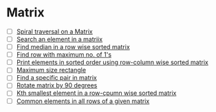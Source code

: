 # Matrix

- [ ] [Spiral traversal on a Matrix](https://practice.geeksforgeeks.org/problems/spirally-traversing-a-matrix/0)
- [ ] [Search an element in a matriix](https://leetcode.com/problems/search-a-2d-matrix/)
- [ ] [Find median in a row wise sorted matrix](https://practice.geeksforgeeks.org/problems/median-in-a-row-wise-sorted-matrix1527/1)
- [ ] [Find row with maximum no. of 1's](https://practice.geeksforgeeks.org/problems/row-with-max-1s0023/1)
- [ ] [Print elements in sorted order using row-column wise sorted matrix](https://practice.geeksforgeeks.org/problems/sorted-matrix/0)
- [ ] [Maximum size rectangle](https://practice.geeksforgeeks.org/problems/max-rectangle/1)
- [ ] [Find a specific pair in matrix](https://www.geeksforgeeks.org/find-a-specific-pair-in-matrix/)
- [ ] [Rotate matrix by 90 degrees](https://www.geeksforgeeks.org/rotate-a-matrix-by-90-degree-in-clockwise-direction-without-using-any-extra-space/)
- [ ] [Kth smallest element in a row-cpumn wise sorted matrix](https://practice.geeksforgeeks.org/problems/kth-element-in-matrix/1)
- [ ] [Common elements in all rows of a given matrix](https://www.geeksforgeeks.org/common-elements-in-all-rows-of-a-given-matrix/)